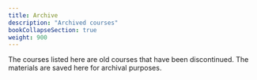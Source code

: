 ```yaml
---
title: Archive
description: "Archived courses"
bookCollapseSection: true
weight: 900
---
```


The courses listed here are old courses that have been discontinued. The materials are saved here for archival purposes.

